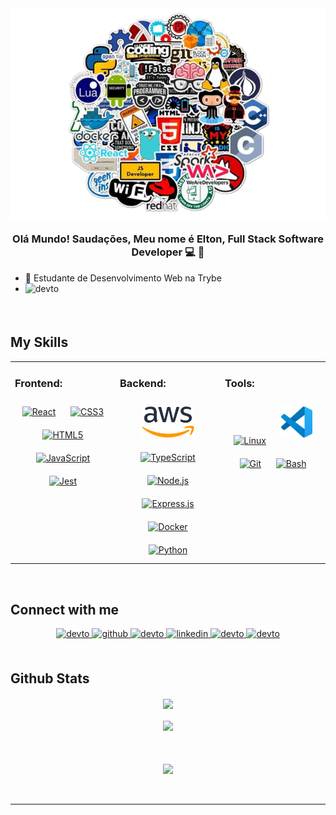 <div align="center">
<img src="https://github.com/eltonmorenocl/eltonmorenocl.github.io-1v-/blob/main/programminglanguages.png?raw=true" align="center" height="" width="600" />
</div>  
  

### <div align="center">Olá Mundo! Saudações, Meu nome é Elton, Full Stack Software Developer 💻 🚀 </div>  
  
  - 🔭 Estudante de Desenvolvimento Web na Trybe
  - <img src=https://www.codewars.com/users/eltonmorenocl/badges/micro alt=devto style="margin-bottom: 5px;" />
  

<br/>  


## My Skills 
<table><tr><td valign="top" width="33%">



### Frontend:  
<div align="center">  
<a href="https://reactjs.org/" target="_blank"><img style="margin: 10px" src="https://profilinator.rishav.dev/skills-assets/react-original-wordmark.svg" alt="React" height="50" /></a>  
<a href="https://www.w3schools.com/css/" target="_blank"><img style="margin: 10px" src="https://profilinator.rishav.dev/skills-assets/css3-original-wordmark.svg" alt="CSS3" height="50" /></a>  
<a href="https://en.wikipedia.org/wiki/HTML5" target="_blank"><img style="margin: 10px" src="https://profilinator.rishav.dev/skills-assets/html5-original-wordmark.svg" alt="HTML5" height="50" /></a>  
<a href="https://www.javascript.com/" target="_blank"><img style="margin: 10px" src="https://profilinator.rishav.dev/skills-assets/javascript-original.svg" alt="JavaScript" height="50" /></a> 
<a href="https://www.jestjs.io/" target="_blank"><img style="margin: 10px" src="https://profilinator.rishav.dev/skills-assets/jest.svg" alt="Jest" height="50" /></a>  
</div>

</td><td valign="top" width="33%">



### Backend:  
<div align="center">
<a href="https://aws.amazon.com/" target="_blank"><img style="margin: 10px" src="https://github.com/eltonmorenocl/eltonmorenocl.github.io-1v-/blob/main/aws.svg" alt="AWS" height="50" /></a>   
<a href="https://www.typescriptlang.org/" target="_blank"><img style="margin: 10px" src="https://profilinator.rishav.dev/skills-assets/typescript-original.svg" alt="TypeScript" height="50" /></a>
<a href="https://nodejs.org/" target="_blank"><img style="margin: 10px" src="https://profilinator.rishav.dev/skills-assets/nodejs-original-wordmark.svg" alt="Node.js" height="50" /></a>  
<a href="https://expressjs.com/" target="_blank"><img style="margin: 10px" src="https://profilinator.rishav.dev/skills-assets/express-original-wordmark.svg" alt="Express.js" height="50" /></a>  
<!-- <a href="https://mochajs.org/" target="_blank"><img style="margin: 10px" src="https://profilinator.rishav.dev/skills-assets/mocha.png" alt="Mocha" height="50" /></a>  
<a href="https://www.chaijs.com/" target="_blank"><img style="margin: 10px" src="https://profilinator.rishav.dev/skills-assets/chai.png" alt="Chai" height="50" /></a>   -->
<a href="https://www.docker.com/" target="_blank"><img style="margin: 10px" src="https://profilinator.rishav.dev/skills-assets/docker-original-wordmark.svg" alt="Docker" height="50" /></a>  
<a href="https://www.python.org/" target="_blank"><img style="margin: 10px" src="https://profilinator.rishav.dev/skills-assets/python-original.svg" alt="Python" height="50" /></a> 
</div>

</td><td valign="top" width="33%">



### Tools:  
<div align="center">  
<a href="https://www.linux.org/" target="_blank"><img style="margin: 10px" src="https://profilinator.rishav.dev/skills-assets/linux-original.svg" alt="Linux" height="50" /></a>
<a href="https://www.gnu.org/software/bash/" target="_blank"><img style="margin: 10px" src="https://github.com/eltonmorenocl/eltonmorenocl.github.io-1v-/blob/main/vscode.svg" alt="VsCode" height="50" /></a>
<a href="https://github.com/" target="_blank"><img style="margin: 10px" src="https://profilinator.rishav.dev/skills-assets/git-scm-icon.svg" alt="Git" height="50" /></a>  
<a href="https://www.gnu.org/software/bash/" target="_blank"><img style="margin: 10px" src="https://profilinator.rishav.dev/skills-assets/gnu_bash-icon.svg" alt="Bash" height="50" /></a> 
</div>

</td></tr></table>  

<br/>  


## Connect with me  
<div align="center">
<a href="mailto:eltonmorenocl@gmail.com" target="_blank">
<img src=https://img.shields.io/badge/Gmail-D14836?style=for-the-badge&logo=gmail&logoColor=white alt=devto style="margin-bottom: 5px;" />
</a>
<a href="https://github.com/eltonmorenocl" target="_blank">
<img src=https://img.shields.io/badge/github-%2324292e.svg?&style=for-the-badge&logo=github&logoColor=white alt=github style="margin-bottom: 5px;" />
</a>
<a href="https://dev.to/eltonmorenocl" target="_blank">
<img src=https://img.shields.io/badge/dev.to-%2308090A.svg?&style=for-the-badge&logo=dev.to&logoColor=white alt=devto style="margin-bottom: 5px;" />
</a>
<a href="https://linkedin.com/in/eltonmoreno" target="_blank">
<img src=https://img.shields.io/badge/linkedin-%231E77B5.svg?&style=for-the-badge&logo=linkedin&logoColor=white alt=linkedin style="margin-bottom: 5px;" />
</a>
<a href="https://t.me/eltonmorenocl" target="_blank">
<img src=https://img.shields.io/badge/Telegram-2CA5E0?style=for-the-badge&logo=telegram&logoColor=white alt=devto style="margin-bottom: 5px;" />
</a>
<a href="https://hackerrank.com/eltonmorenocl" target="_blank">
<img src=https://img.shields.io/badge/-Hackerrank-2EC866?style=for-the-badge&logo=HackerRank&logoColor=white alt=devto style="margin-bottom: 5px;" />
</a>

</div>  
  

<br/>  


## Github Stats  
<div align="center"><img src="https://github-readme-stats.vercel.app/api?username=eltonmorenocl&show_icons=true&count_private=true&hide_border=true" align="center" /></div>  

<br/>  

<div align="center"><img src="https://github-readme-stats.vercel.app/api/top-langs/?username=eltonmorenocl&hide_border=true&layout=compact" align="center" /></div>  

<br/>
<br/> 
<br/> 

<div align="center">
<img src="https://komarev.com/ghpvc/?username=eltonmorenocl&&style=flat-square" align="center" />
</div>  
  

<br/>  


<br />

----
